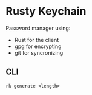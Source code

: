 # Rusty Keychain

Password manager using:

- Rust for the client
- gpg for encrypting
- git for syncronizing




## CLI

`rk generate <length>`